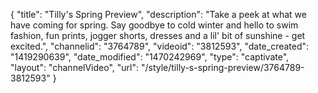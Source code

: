 {
    "title": "Tilly's Spring Preview",
    "description": "Take a peek at what we have coming for spring. Say goodbye to cold winter and hello to swim fashion, fun prints, jogger shorts, dresses and a lil' bit of sunshine - get excited.",
    "channelid": "3764789",
    "videoid": "3812593",
    "date_created": "1419290639",
    "date_modified": "1470242969",
    "type": "captivate",
    "layout": "channelVideo",
    "url": "\/style\/tilly-s-spring-preview\/3764789-3812593"
}